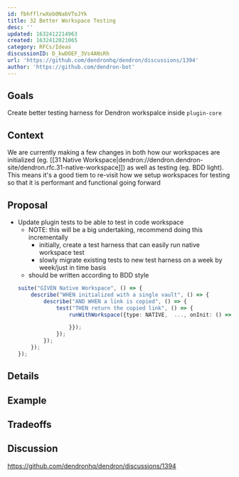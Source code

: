 ```yaml
---
id: fbhfflrwXeb0NabVToJYk
title: 32 Better Workspace Testing
desc: ''
updated: 1632412214963
created: 1632412021065
category: RFCs/Ideas
discussionID: D_kwDOEF_3Vs4ANsRh
url: 'https://github.com/dendronhq/dendron/discussions/1394'
author: 'https://github.com/dendron-bot'
---
```


## Goals

Create better testing harness for Dendron workspalce inside `plugin-core`

## Context

We are currently making a few changes in both how our workspaces are initialized (eg. [[31 Native Workspace|dendron://dendron.dendron-site/dendron.rfc.31-native-workspace]]) as well as testing (eg. BDD light).
This means it's a good tiem to re-visit how we setup workspaces for testing so that it is performant and functional going forward

## Proposal

- Update plugin tests to be able to test in code workspace
    - NOTE: this will be a big undertaking, recommend doing this incrementally
        - initially, create a test harness that can easily run native workspace test
        - slowly migrate existing tests to new test harness on a week by week/just in time basis
    - should be written according to BDD style
    ```ts
    suite("GIVEN Native Workspace", () => {
        describe("WHEN initialized with a single vault", () => {
            describe("AND WHEN a link is copied", () => {
                test("THEN return the copied link", () => {
                    runWithWorkspace({type: NATIVE,  ..., onInit: () => {

                    }});
                });
            });
        });
    });
    ```


## Details

## Example

## Tradeoffs

## Discussion
<!-- Click the link and create new discussion -->
https://github.com/dendronhq/dendron/discussions/1394